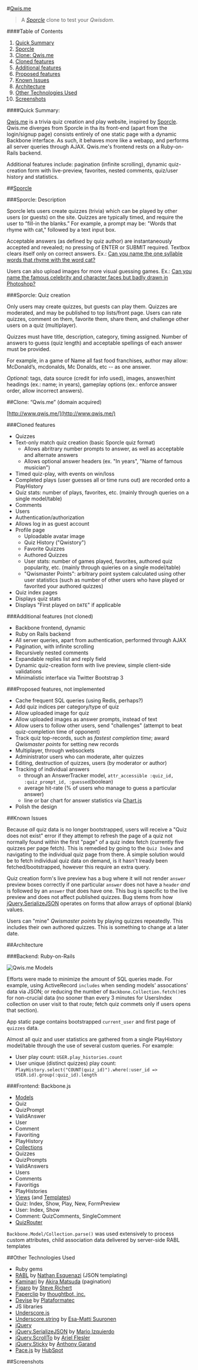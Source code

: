 #[Qwis.me](http://www.qwis.me/)

> A _[Sporcle](www.sporcle.com)_ clone to test your _Qwisdom_.

####Table of Contents

1. [Quick Summary](#quick-summary)
2. [Sporcle](#sporcle)
3. [Clone: Qwis.me](#clone-qwisme-domain-acquired)
  1. [Cloned features](#cloned-features)
  2. [Additional features](#additional-features-not-cloned)
  3. [Proposed features](#proposed-features-not-implemented)
4. [Known Issues](#known-issues)
5. [Architecture](#architecture)
6. [Other Technologies Used](#other-technologies-used)
7. [Screenshots](#screenshots)

####Quick Summary:

[Qwis.me](http://www.qwis.me/) is a trivia quiz creation and play website, inspired by [Sporcle](http://www.sporcle.com). Qwis.me diverges from Sporcle in tha its front-end (apart from the login/signup page) consists entirely of one static page with a dynamic Backbone interface. As such, it behaves more like a webapp, and performs all server queries through AJAX.
Qwis.me's frontend rests on a Ruby-on-Rails backend.

Additional features include: pagination (infinite scrolling), dynamic quiz-creation form with live-preview, favorites, nested comments, quiz/user history and statistics.

##[Sporcle](http://www.sporcle.com)

###Sporcle: Description

Sporcle lets users create quizzes (trivia) which can be played by other users (or guests) on the site. Quizzes are typically timed, and require the user to “fill-in the blanks.” 
For example, a prompt may be: "Words that rhyme with cat," followed by a text input box. 

Acceptable answers (as defined by quiz author) are instantaneously accepted and revealed; no pressing of ENTER or SUBMIT required. Textbox clears itself only on correct answers.
Ex.: [Can you name the one syllable words that rhyme with the word cat?](http://www.sporcle.com/games/gwukelic/meow)

Users can also upload images for more visual guessing games.
Ex.: [Can you name the famous celebrity and character faces but badly drawn in Photoshop?](http://www.sporcle.com/games/lt2009/badlydrawn)

###Sporcle: Quiz creation
     
Only users may create quizzes, but guests can play them. Quizzes are moderated, and may be published to top lists/front page. Users can rate quizzes, comment on them, favorite them, share them, and challenge other users on a quiz (multiplayer).

Quizzes must have title, description, category, timing assigned. Number of answers to guess (quiz length) and acceptable spellings of each answer must be provided. 

For example, in a game of Name all fast food franchises, author may allow: McDonald’s, mcdonalds, Mc Donalds, etc -- as one answer.

_Optional:_ tags, data source (credit for info used), images, answer/hint headings (ex.: name; in years), gameplay options (ex.: enforce answer order, allow incorrect answers).


##Clone: “Qwis.me” (domain acquired)

[http://www.qwis.me/](http://www.qwis.me/)

###Cloned features

 * Quizzes
  * Text-only match quiz creation (basic Sporcle quiz format)
    * Allows abritrary number prompts to answer, as well as acceptable and alternate answers
    * Allows optional answer headers (ex. "In years", "Name of famous musician")
  * Timed quiz-play, with events on win/loss
  * Completed plays (user guesses all or time runs out) are recorded onto a PlayHistory
  * Quiz stats: number of plays, favorites, etc. (mainly through queries on a single model/table)
  * Comments
 * Users
  * Authentication/authorization
  * Allows log in as guest account
  * Profile page
    * Uploadable avatar image
    * Quiz History ("Qwistory")
    * Favorite Quizzes
    * Authored Quizzes
    * User stats: number of games played, favorites, authored quiz popularity, etc. (mainly through quieries on a single model/table)
    * "Qwismaster Points": arbitrary point system calculated using other user statistics (such as number of other users who have played or favorited your authored quizzes)
 * Quiz index pages
  * Displays quiz stats
  * Displays "First played on `DATE`" if applicable

###Additional features (not cloned)

  * Backbone frontend, dynamic
  * Ruby on Rails backend
  * All server queries, apart from authentication, performed through AJAX
  * Pagination, with infinite scrolling
  * Recursively nested comments
   * Expandable replies list and reply field
  * Dynamic quiz-creation form with live preview, simple client-side validations
  * Minimalistic interface via Twitter Bootstrap 3


###Proposed features, not implemented

  * Cache frequent SQL queries (using Redis, perhaps?)
  * Add quiz indices per category/type of quiz
  * Allow uploaded image for quiz
  * Allow uploaded images as answer prompts, instead of text
  * Allow users to follow other users, send "challenges" (attempt to beat quiz-completion time of opponent)
  * Track quiz top-records, such as _fastest completion time_; award _Qwismaster points_ for setting new records 
  * Multiplayer, through websockets
  * Administrator users who can moderate, alter quizzes
  * Editing, destruction of quizzes, users (by moderator or author)
  * Tracking of individual answers
    * through an AnswerTracker model, `attr_accessible :quiz_id, :quiz_prompt_id, :guessed`(boolean)
    * average hit-rate (% of users who manage to guess a particular answer)
    * line or bar chart for answer statistics via [Chart.js](http://www.chartjs.org/)
  * Polish the design

##Known Issues

Because _all_ quiz data is no longer bootstrapped, users will receive a "Quiz does not exist" error if they attempt to refresh the page of a quiz not normally found within the first "page" of a quiz index fetch (currently five quizzes per page fetch). This is remedied by going to the `Quiz Index` and navigating to the individual quiz page from there. A simple solution would be to fetch individual quiz data on demand, is it hasn't lready been fetched/bootstrapped, however this require an extra query.

Quiz creation form's live preview has a bug where it will not render `answer` preview boxes correctly if one particular `answer` does not have a `header` _and_ is followed by an `answer` that does have one. This bug is specific to the live preview and does not affect published quizzes. Bug stems from how [jQuery.SerializeJSON](https://github.com/marioizquierdo/jquery.serializeJSON) operates on forms that allow arrays of optional (blank) values.

Users can "mine" _Qwismaster points_ by playing quizzes repeatedly. This includes their own authored quizzes. This is something to change at a later date.

##Architecture

###Backend: Ruby-on-Rails

![Qwis.me Models](https://raw.github.com/mclaros/Qwis.me/master/qwisme_models.png "Qwis.me Models")

Efforts were made to minimize the amount of SQL queries made. For example, using ActiveRecord `includes` when sending models' assocations' data via JSON; or reducing the number of `Backbone.Collection.fetch()`es for non-crucial data (no sooner than every 3 minutes for UsersIndex collection on user visit to that route; fetch quiz commets only if users opens that section).

App static page contains bootstrapped `current_user` and first page of `quizzes` data.

Almost all quiz and user statistics are gathered from a single PlayHistory model/table through the use of several custom queries. For example:

  * User play count: `USER.play_histories.count`
  * User unique (distinct quizzes) play count: `PlayHistory.select("COUNT(quiz_id)").where(:user_id => USER.id).group(:quiz_id).length`

###Frontend: Backbone.js

  * [Models](https://github.com/mclaros/Qwis.me/tree/master/app/assets/javascripts/models)
   * Quiz
   * QuizPrompt
   * ValidAnswer
   * User
   * Comment
   * Favoriting
   * PlayHistory
  * [Collections](https://github.com/mclaros/Qwis.me/tree/master/app/assets/javascripts/collections)
   * Quizzes
   * QuizPrompts
   * ValidAnswers
   * Users
   * Comments
   * Favoritigs
   * PlayHistories
  * [Views](https://github.com/mclaros/Qwis.me/tree/master/app/assets/javascripts/views) (and [Templates](https://github.com/mclaros/Qwis.me/tree/master/app/assets/templates))
   * Quiz: Index, Show, Play, New, FormPreview
   * User: Index, Show
   * Comment: QuizComments, SingleComment
  * [QuizRouter](https://github.com/mclaros/Qwis.me/blob/master/app/assets/javascripts/routers/quiz_router.js)

  `Backbone.Model/Collection.parse()` was used extensively to process custom attributes, child association data delivered by server-side RABL templates

##Other Technologies Used

  * Ruby gems
   * [RABL](https://github.com/nesquena/rabl) by [Nathan Esquenazi](https://github.com/nesquena) (JSON templating)
   * [Kaminari](https://github.com/amatsuda/kaminari) by [Akira Matsuda](https://github.com/amatsuda) (pagination)
   * [Figaro](https://github.com/laserlemon/figaro) by [Steve Richert](https://github.com/laserlemon)
   * [Paperclip](https://github.com/thoughtbot/paperclip/) by [thoughtbot, inc.](https://github.com/thoughtbot)
   * [Devise](https://github.com/plataformatec/devise) by [Plataformatec](https://github.com/plataformatec)
  * JS libraries
   * [Underscore.js](http://underscorejs.org/)
   * [Underscore.string](http://epeli.github.io/underscore.string/) by [Esa-Matti Suuronen](https://github.com/epeli)
   * [jQuery](http://jquery.com/)
   * [jQuery.SerializeJSON](https://github.com/marioizquierdo/jquery.serializeJSON) by [Mario Izquierdo](https://github.com/marioizquierdo)
   * [jQuery.ScrollTo](https://github.com/flesler/jquery.scrollTo) by [Ariel Flesler](https://github.com/flesler)
   * [jQuery.Sticky](http://stickyjs.com/) by [Anthony Garand](https://github.com/garand)
   * [Pace.js](http://github.hubspot.com/pace/docs/welcome/) by [HubSpot](https://github.com/HubSpot)

##Screenshots

